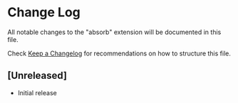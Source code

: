 # Change Log

All notable changes to the "absorb" extension will be documented in this file.

Check [Keep a Changelog](http://keepachangelog.com/) for recommendations on how to structure this file.

## [Unreleased]

- Initial release
